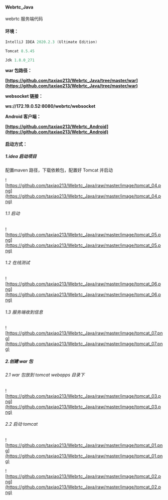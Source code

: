 #### Webrtc_Java
webrtc 服务端代码

#### 环境：

```java
IntelliJ IDEA 2020.2.3 (Ultimate Edition)

Tomcat 8.5.45

Jdk 1.8.0_271
```



**war 包路径：**

**[https://github.com/taxiao213/Webrtc_Java/tree/master/war](https://github.com/taxiao213/Webrtc_Java/tree/master/war)**



**websocket 链接：**

**ws://172.19.0.52:8080/webrtc/websocket**



**Android 客户端：**

**[https://github.com/taxiao213/Webrtc_Android](https://github.com/taxiao213/Webrtc_Android)**



#### 启动方式：

##### 1.idea 启动项目

配置maven 路径，下载依赖包，配置好 Tomcat 并启动



![https://github.com/taxiao213/Webrtc_Java/raw/master/image/tomcat_04.png](https://github.com/taxiao213/Webrtc_Java/raw/master/image/tomcat_04.png)



###### 1.1 启动



![https://github.com/taxiao213/Webrtc_Java/raw/master/image/tomcat_05.png](https://github.com/taxiao213/Webrtc_Java/raw/master/image/tomcat_05.png)

###### 1.2 在线测试



![https://github.com/taxiao213/Webrtc_Java/raw/master/image/tomcat_06.png](https://github.com/taxiao213/Webrtc_Java/raw/master/image/tomcat_06.png)



###### 1.3 服务端收到信息



![https://github.com/taxiao213/Webrtc_Java/raw/master/image/tomcat_07.png](https://github.com/taxiao213/Webrtc_Java/raw/master/image/tomcat_07.png)





##### 2.创建 war 包 

###### 2.1 war 包放到 tomcat webapps 目录下



![https://github.com/taxiao213/Webrtc_Java/raw/master/image/tomcat_03.png](https://github.com/taxiao213/Webrtc_Java/raw/master/image/tomcat_03.png)

###### 2.2 启动 tomcat 

![https://github.com/taxiao213/Webrtc_Java/raw/master/image/tomcat_01.png](https://github.com/taxiao213/Webrtc_Java/raw/master/image/tomcat_01.png)



![https://github.com/taxiao213/Webrtc_Java/raw/master/image/tomcat_02.png](https://github.com/taxiao213/Webrtc_Java/raw/master/image/tomcat_02.png)

 

